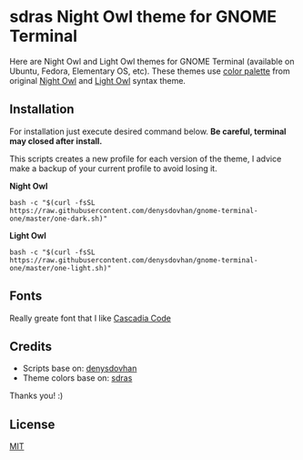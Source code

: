 #  sdras Night Owl theme for GNOME Terminal

Here are Night Owl and Light Owl themes for GNOME Terminal (available on Ubuntu, Fedora, Elementary OS, etc). These themes use [color palette](COLORS) from original [Night Owl](https://github.com/sdras/night-owl-vscode-theme/blob/main/themes/Night%20Owl-color-theme.json) and [Light Owl](https://github.com/sdras/night-owl-vscode-theme/blob/main/themes/Night%20Owl-Light-color-theme.json) syntax theme.

## Installation

For installation just execute desired command below. **Be careful, terminal may closed after install.**

This scripts creates a new profile for each version of the theme, I advice make a backup of your current profile to avoid losing it.

**Night Owl**

```
bash -c "$(curl -fsSL https://raw.githubusercontent.com/denysdovhan/gnome-terminal-one/master/one-dark.sh)"
```

**Light Owl**

```
bash -c "$(curl -fsSL https://raw.githubusercontent.com/denysdovhan/gnome-terminal-one/master/one-light.sh)"
```

## Fonts

Really greate font that I like [Cascadia Code](https://github.com/microsoft/cascadia-code)

## Credits

* Scripts base on: [denysdovhan](https://github.com/denysdovhan/one-gnome-terminal)
* Theme colors base on: [sdras](https://github.com/sdras/night-owl-vscode-theme)

Thanks you! :)

## License

[MIT](LICENSE.mb)
